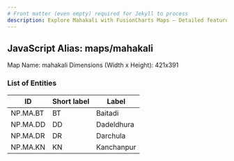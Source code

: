 ```yaml
---
# Front matter (even empty) required for Jekyll to process
description: Explore Mahakali with FusionCharts Maps – Detailed features for seamless integration. Try now & enhance your data visualization today! 
---
```


## JavaScript Alias: maps/mahakali

Map Name: mahakali
Dimensions (Width x Height): 421x391






### List of Entities

ID | Short label | Label
---|---|---|
NP.MA.BT|BT|Baitadi
NP.MA.DD|DD|Dadeldhura
NP.MA.DR|DR|Darchula
NP.MA.KN|KN|Kanchanpur